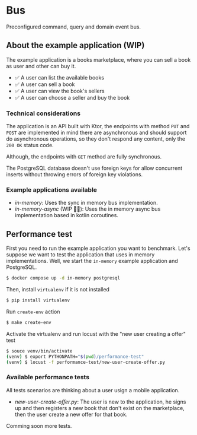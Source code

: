 # Bus

Preconfigured command, query and domain event bus.


## About the example application (WIP)

The example application is a books marketplace, where you can sell a book as user and other
can buy it.

* ✅ A user can list the available books 
* ✅ A user can sell a book
* ✅ A user can view the book's sellers
* ✅ A user can choose a seller and buy the book

### Technical considerations

The application is an API built with Ktor, the endpoints with method ``PUT`` and ``POST`` are implemented in mind there are asynchronous and should support do asynchronous operations, so they don't respond any content, only the ``200 OK`` status code.

Although, the endpoints with ``GET`` method are fully synchronous.

The PostgreSQL database doesn't use foreign keys for allow concurrent inserts without throwing errors of foreign key violations.

### Example applications available

* *in-memory*: Uses the sync in memory bus implementation.
* *in-memory-async* (WIP 👷‍♂️): Uses the in memory async bus implementation based in kotlin coroutines.

## Performance test

First you need to run the example application you want to benchmark.
Let's suppose we want to test the application that uses in memory implementations.
Well, we start the ``in-memory`` example application and PostgreSQL.

```sh
$ docker compose up -d in-memory postgresql
```

Then, install ``virtualenv`` if it is not installed

```sh
$ pip install virtualenv
```

Run ``create-env`` action

```sh
$ make create-env
```

Activate the virtualenv and run locust with the "new user creating a offer" test

```sh
$ souce venv/bin/activate
(venv) $ export PYTHONPATH="$(pwd)/performance-test"
(venv) $ locust -f performance-test/new-user-create-offer.py
```

### Available performance tests

All tests scenarios are thinking about a user usign a mobile application.

* *new-user-create-offer.py*: The user is new to the application, he signs up and then registers a new book that don't exist on the marketplace, then the user create a new offer for that book.

Comming soon more tests.
